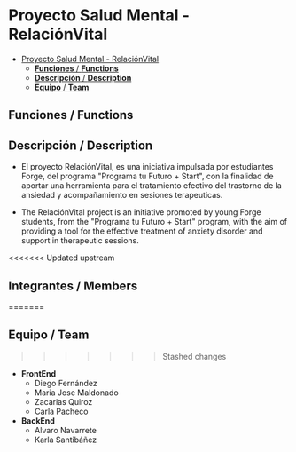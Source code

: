 # Proyecto Salud Mental - RelaciónVital 

- [Proyecto Salud Mental - RelaciónVital](#proyecto-salud-mental---relaciónvital)
  - [**Funciones** / **Functions**](#funciones--functions)
  - [**Descripción** / **Description**](#descripción--description)
  - [**Equipo** / **Team**](#equipo--team)


##  **Funciones** / **Functions**

## **Descripción** / **Description**
  - El proyecto RelaciónVital, es una iniciativa impulsada por estudiantes Forge, del programa "Programa tu Futuro + Start", con la finalidad de aportar una herramienta para el tratamiento efectivo del trastorno de la ansiedad y acompañamiento en sesiones terapeuticas.

  - The RelaciónVital project is an initiative promoted by young Forge students, from the "Programa tu Futuro + Start" program, with the aim of providing a tool for the effective treatment of anxiety disorder and support in therapeutic sessions.

<<<<<<< Updated upstream
##  **Integrantes** / **Members**
=======
##  **Equipo** / **Team**
>>>>>>> Stashed changes
  - **FrontEnd**
    -  Diego Fernández
    -  Maria Jose Maldonado
    -  Zacarias Quiroz
    -  Carla Pacheco
  - **BackEnd**
    -  Alvaro Navarrete
    -  Karla Santibáñez



